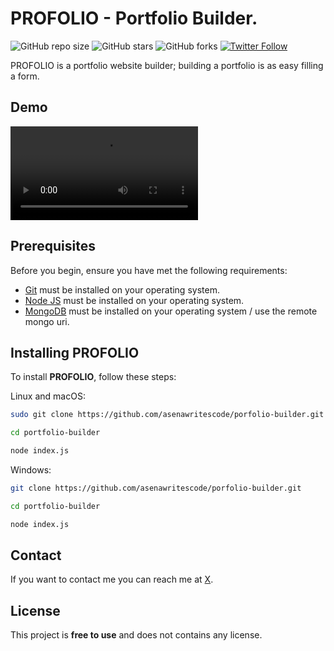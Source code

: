 # PROFOLIO - Portfolio Builder.

![GitHub repo size](https://img.shields.io/github/repo-size/asenawritescode/portfolio-builder)
![GitHub stars](https://img.shields.io/github/stars/asenawritescode/portfolio-builder?style=social)
![GitHub forks](https://img.shields.io/github/forks/asenawritescode/portfolio-builder?style=social)
[![Twitter Follow](https://img.shields.io/twitter/follow/asenawritescode?style=social)](https://twitter.com/intent/follow?screen_name=MuhindiAsena)

PROFOLIO is a portfolio website builder; building a portfolio is as easy filling a form.

## Demo

![PROFOLIO Desktop Demo](./website-demo/demo.mp4 "Demo")

## Prerequisites

Before you begin, ensure you have met the following requirements:

* [Git](https://git-scm.com/downloads "Download Git") must be installed on your operating system.
* [Node JS](https://nodejs.org/en/download/current "Download NodeJS") must be installed on your operating system.
* [MongoDB](https://www.mongodb.com/try/download/community "Download MongoDB") must be installed on your operating system / use the remote mongo uri.

## Installing PROFOLIO

To install **PROFOLIO**, follow these steps:

Linux and macOS:

```bash
sudo git clone https://github.com/asenawritescode/porfolio-builder.git

cd portfolio-builder

node index.js
```

Windows:

```bash
git clone https://github.com/asenawritescode/porfolio-builder.git

cd portfolio-builder

node index.js
```


## Contact

If you want to contact me you can reach me at [X](https://www.twitter.com/MuhindiAsena).

## License

This project is **free to use** and does not contains any license.